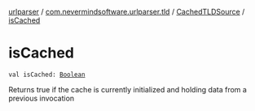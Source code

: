 [urlparser](../../index.md) / [com.nevermindsoftware.urlparser.tld](../index.md) / [CachedTLDSource](index.md) / [isCached](./is-cached.md)

# isCached

`val isCached: `[`Boolean`](https://kotlinlang.org/api/latest/jvm/stdlib/kotlin/-boolean/index.html)

Returns true if the cache is currently initialized and holding data from a previous invocation

